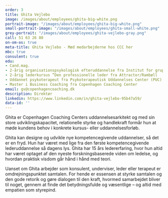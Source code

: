 ```yaml
---
order: 3
title: Ghita Vejlebo
image: /images/about/employees/ghita-big-white.png
portrait-image: "/images/about/employees/ghita-big-white.png"
small-portrait-image: "/images/about/employees/ghita-small-white.png"
grey-portrait: "/images/about/employees/ghita-vejlebo-gray.png"
call: 51 63 26 80
on-om-os: true
meta-title: Ghita Vejlebo - Mød medarbejderne hos CCC her
mbc: true
consulent: true
edu:
- Cand.mag.
- 2-årig organisationspsykologisk efteruddannelse fra Institut for gruppeananlyse (OPU)
- 2-årig lederkursus ”Den professionelle leder fra Attractor/Rambøll
- Uddannet psykoterapeut fra Psykoterapeutisk Uddannelses Center (PUC)
- Master i Business Coaching fra Copenhagen Coaching Center
email: gv@copenhagencoaching.dk
description: Direktør
linkedin: https://www.linkedin.com/in/ghita-vejlebo-95b47a59/
data-id: ''
---
```


Ghita er Copenhagen Coaching Centers uddannelsesarkitekt og med sin store udviklingskapacitet, relationelle styrke og handlekraft formår hun at møde kundens behov i konkrete kursus- eller uddannelsesforløb.

Ghita kan designe og udvikle nye kompetencegivende uddannelser, så det er en fryd. Hun har været med lige fra den første kompetencegivende lederuddannelse så dagens lys. Ghita har 15 års ledererfaring, hvor hun altid har været optaget af den nyeste forskningsbaserede viden om ledelse, og hvordan praktisk visdom går hånd i hånd med teori.

Uanset om Ghita arbejder som konsulent, underviser, leder eller terapeut er omdrejningspunktet samtalen. For hende er essensen at styrke samtalen og den gode retorik og gøre dialogen til den kraft, hvormed samarbejdet bliver til noget, gennem at finde det betydningsfulde og væsentlige – og altid med empatien som styrepind.
